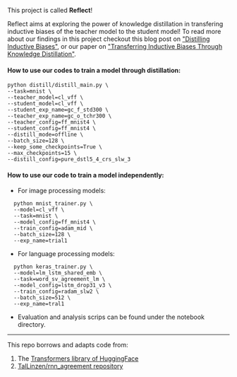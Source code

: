 This project is called **Reflect**!

Reflect aims at exploring the power of knowledge distillation in transfering inductive biases of the teacher model to the student model! 
To read more about our findings in this project checkout this blog post on ["Distilling Inductive Biases"](https://samiraabnar.github.io/articles/2020-05/indist), or our paper on ["Transferring Inductive Biases Through Knowledge Distillation"](https://github.com/samiraabnar/Reflect).


#### How to use our codes to train a model through distillation:
```
python distill/distill_main.py \
--task=mnist \
--teacher_model=cl_vff \
--student_model=cl_vff \
--student_exp_name=gc_f_std300 \
--teacher_exp_name=gc_o_tchr300 \
--teacher_config=ff_mnist4 \
--student_config=ff_mnist4 \
--distill_mode=offline \
--batch_size=128 \
--keep_some_checkpoints=True \
--max_checkpoints=15 \
--distill_config=pure_dstl5_4_crs_slw_3 
```

#### How to use our  code to  train a model independently:
* For image processing  models:
```
  python mnist_trainer.py \
  --model=cl_vff \
  --task=mnist \
  --model_config=ff_mnist4 \
  --train_config=adam_mid \
  --batch_size=128 \
  --exp_name=trial1
```
* For language processing models:
```
  python keras_trainer.py \
  --model=lm_lstm_shared_emb \
  --task=word_sv_agreement_lm \
  --model_config=lstm_drop31_v3 \
  --train_config=radam_slw2 \
  --batch_size=512 \
  --exp_name=tral1
```

* Evaluation and analysis scrips can be found under the notebook directory. 

------------- 
This repo borrows and adapts code from:
1. The [Transformers library of HuggingFace](https://github.com/huggingface/transformers)
2. [TalLinzen/rnn_agreement repository](https://github.com/TalLinzen/rnn_agreement)
